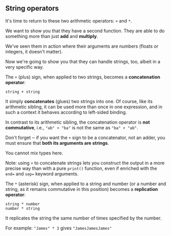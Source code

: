 ## String operators

It's time to return to these two arithmetic operators: ```+``` and ```*```.

We want to show you that they have a second function. They are able to do something more than just **add** and **multiply**.

We've seen them in action where their arguments are numbers (floats or integers, it doesn't matter).

Now we're going to show you that they can handle strings, too, albeit in a very specific way.

The ```+``` (plus) sign, when applied to two strings, becomes a **concatenation operator**:

```
string + string
```

It simply **concatenates** (glues) two strings into one. Of course, like its arithmetic sibling, it can be used more than once in one expression, and in such a context it behaves according to left-sided binding.

In contrast to its arithmetic sibling, the concatenation operator is **not commutative**, i.e., ```"ab" + "ba"``` is not the same as ```"ba" + "ab"```.

Don't forget ‒ if you want the ```+``` sign to be a concatenator, not an adder, you must ensure that **both its arguments are strings**.

You cannot mix types here.

Note: using ```+``` to concatenate strings lets you construct the output in a more precise way than with a pure ```print()``` function, even if enriched with the ```end=``` and ```sep=``` keyword arguments.

The ```*``` (asterisk) sign, when applied to a string and number (or a number and string, as it remains commutative in this position) becomes a **replication operator**:

```
string * number
number * string
```

It replicates the string the same number of times specified by the number.

For example: ```"James" * 3``` gives ```"JamesJamesJames"```
